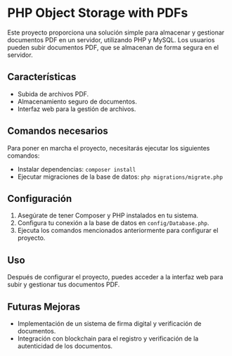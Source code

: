 # PHP Object Storage with PDFs

Este proyecto proporciona una solución simple para almacenar y gestionar documentos PDF en un servidor, utilizando PHP y MySQL. Los usuarios pueden subir documentos PDF, que se almacenan de forma segura en el servidor.

## Características

- Subida de archivos PDF.
- Almacenamiento seguro de documentos.
- Interfaz web para la gestión de archivos.

## Comandos necesarios

Para poner en marcha el proyecto, necesitarás ejecutar los siguientes comandos:

- Instalar dependencias: `composer install`
- Ejecutar migraciones de la base de datos: `php migrations/migrate.php`

## Configuración

1. Asegúrate de tener Composer y PHP instalados en tu sistema.
2. Configura tu conexión a la base de datos en `config/Database.php`.
3. Ejecuta los comandos mencionados anteriormente para configurar el proyecto.

## Uso

Después de configurar el proyecto, puedes acceder a la interfaz web para subir y gestionar tus documentos PDF.

## Futuras Mejoras

- Implementación de un sistema de firma digital y verificación de documentos.
- Integración con blockchain para el registro y verificación de la autenticidad de los documentos.

